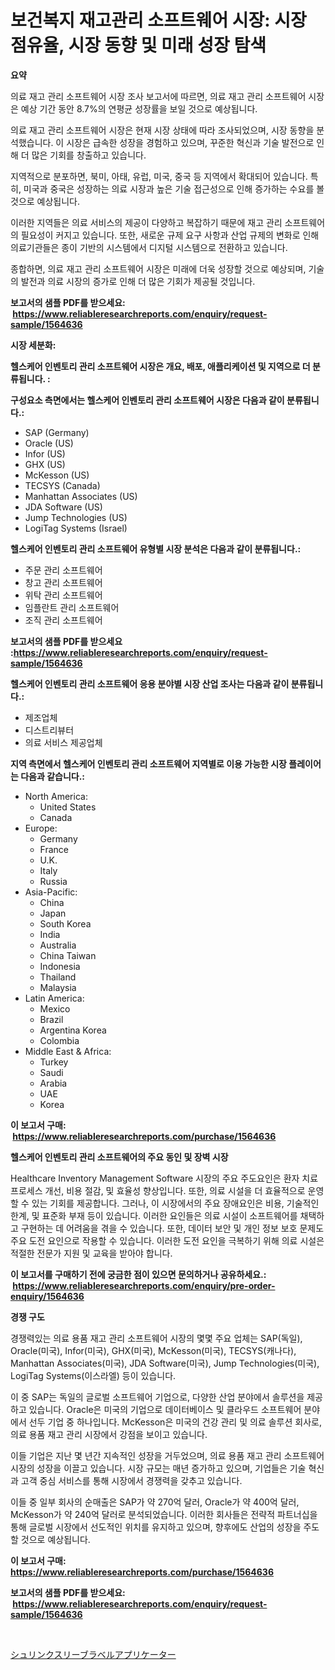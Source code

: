 <p><h1>보건복지 재고관리 소프트웨어 시장: 시장 점유율, 시장 동향 및 미래 성장 탐색</h1></p><p><strong>요약</strong></p>
<p><p>의료 재고 관리 소프트웨어 시장 조사 보고서에 따르면, 의료 재고 관리 소프트웨어 시장은 예상 기간 동안 8.7%의 연평균 성장률을 보일 것으로 예상됩니다.</p><p>의료 재고 관리 소프트웨어 시장은 현재 시장 상태에 따라 조사되었으며, 시장 동향을 분석했습니다. 이 시장은 급속한 성장을 경험하고 있으며, 꾸준한 혁신과 기술 발전으로 인해 더 많은 기회를 창출하고 있습니다.</p><p>지역적으로 분포하면, 북미, 아태, 유럽, 미국, 중국 등 지역에서 확대되어 있습니다. 특히, 미국과 중국은 성장하는 의료 시장과 높은 기술 접근성으로 인해 증가하는 수요를 볼 것으로 예상됩니다.</p><p>이러한 지역들은 의료 서비스의 제공이 다양하고 복잡하기 때문에 재고 관리 소프트웨어의 필요성이 커지고 있습니다. 또한, 새로운 규제 요구 사항과 산업 규제의 변화로 인해 의료기관들은 종이 기반의 시스템에서 디지털 시스템으로 전환하고 있습니다.</p><p>종합하면, 의료 재고 관리 소프트웨어 시장은 미래에 더욱 성장할 것으로 예상되며, 기술의 발전과 의료 시장의 증가로 인해 더 많은 기회가 제공될 것입니다.</p></p>
<p><strong>보고서의 샘플 PDF를 받으세요: &nbsp;<a href="https://www.reliableresearchreports.com/enquiry/request-sample/1564636">https://www.reliableresearchreports.com/enquiry/request-sample/1564636</a></strong></p>
<p><strong>시장 세분화:</strong></p>
<p><strong> 헬스케어 인벤토리 관리 소프트웨어 시장은 개요, 배포, 애플리케이션 및 지역으로 더 분류됩니다. :</strong></p>
<p><strong>구성요소 측면에서는 헬스케어 인벤토리 관리 소프트웨어 시장은 다음과 같이 분류됩니다.:</strong></p>
<p><ul><li>SAP (Germany)</li><li>Oracle (US)</li><li>Infor (US)</li><li>GHX (US)</li><li>McKesson (US)</li><li>TECSYS (Canada)</li><li>Manhattan Associates (US)</li><li>JDA Software (US)</li><li>Jump Technologies (US)</li><li>LogiTag Systems (Israel)</li></ul></p>
<p><strong> 헬스케어 인벤토리 관리 소프트웨어 유형별 시장 분석은 다음과 같이 분류됩니다.:</strong></p>
<p><ul><li>주문 관리 소프트웨어</li><li>창고 관리 소프트웨어</li><li>위탁 관리 소프트웨어</li><li>임플란트 관리 소프트웨어</li><li>조직 관리 소프트웨어</li></ul></p>
<p><strong>보고서의 샘플 PDF를 받으세요 :<a href="https://www.reliableresearchreports.com/enquiry/request-sample/1564636">https://www.reliableresearchreports.com/enquiry/request-sample/1564636</a></strong></p>
<p><strong> 헬스케어 인벤토리 관리 소프트웨어 응용 분야별 시장 산업 조사는 다음과 같이 분류됩니다.:</strong></p>
<p><ul><li>제조업체</li><li>디스트리뷰터</li><li>의료 서비스 제공업체</li></ul></p>
<p><strong>지역 측면에서 헬스케어 인벤토리 관리 소프트웨어 지역별로 이용 가능한 시장 플레이어는 다음과 같습니다.:</strong></p>
<p><ul>
    <li>
        North America:
        <ul>
            <li>United States</li>
            <li>Canada</li>
        </ul>
    </li>
    <li>
        Europe:
        <ul>
            <li>Germany</li>
            <li>France</li>
            <li>U.K.</li>
            <li>Italy</li>
            <li>Russia</li>
        </ul>
    </li>
    <li>
        Asia-Pacific:
        <ul>
            <li>China</li>
            <li>Japan</li>
            <li>South Korea</li>
            <li>India</li>
            <li>Australia</li>
            <li>China Taiwan</li>
            <li>Indonesia</li>
            <li>Thailand</li>
            <li>Malaysia</li>
        </ul>
    </li>
    <li>
        Latin America:
        <ul>
            <li>Mexico</li>
            <li>Brazil</li>
            <li>Argentina Korea</li>
            <li>Colombia</li>
        </ul>
    </li>
    <li>
        Middle East & Africa:
        <ul>
            <li>Turkey</li>
            <li>Saudi</li>
            <li>Arabia</li>
            <li>UAE</li>
            <li>Korea</li>
        </ul>
    </li>
    </ul></p>
<p><strong>이 보고서 구매: &nbsp;<a href="https://www.reliableresearchreports.com/purchase/1564636">https://www.reliableresearchreports.com/purchase/1564636</a></strong></p>
<p><strong>헬스케어 인벤토리 관리 소프트웨어의 주요 동인 및 장벽 시장</strong></p>
<p><p>Healthcare Inventory Management Software 시장의 주요 주도요인은 환자 치료 프로세스 개선, 비용 절감, 및 효율성 향상입니다. 또한, 의료 시설을 더 효율적으로 운영할 수 있는 기회를 제공합니다. 그러나, 이 시장에서의 주요 장애요인은 비용, 기술적인 한계, 및 표준화 부재 등이 있습니다. 이러한 요인들은 의료 시설이 소프트웨어를 채택하고 구현하는 데 어려움을 겪을 수 있습니다. 또한, 데이터 보안 및 개인 정보 보호 문제도 주요 도전 요인으로 작용할 수 있습니다. 이러한 도전 요인을 극복하기 위해 의료 시설은 적절한 전문가 지원 및 교육을 받아야 합니다.</p></p>
<p><strong>이 보고서를 구매하기 전에 궁금한 점이 있으면 문의하거나 공유하세요.: &nbsp;<a href="https://www.reliableresearchreports.com/enquiry/pre-order-enquiry/1564636">https://www.reliableresearchreports.com/enquiry/pre-order-enquiry/1564636</a></strong></p>
<p><strong>경쟁 구도</strong></p>
<p><p>경쟁력있는 의료 용품 재고 관리 소프트웨어 시장의 몇몇 주요 업체는 SAP(독일), Oracle(미국), Infor(미국), GHX(미국), McKesson(미국), TECSYS(캐나다), Manhattan Associates(미국), JDA Software(미국), Jump Technologies(미국), LogiTag Systems(이스라엘) 등이 있습니다. </p><p>이 중 SAP는 독일의 글로벌 소프트웨어 기업으로, 다양한 산업 분야에서 솔루션을 제공하고 있습니다. Oracle은 미국의 기업으로 데이터베이스 및 클라우드 소프트웨어 분야에서 선두 기업 중 하나입니다. McKesson은 미국의 건강 관리 및 의료 솔루션 회사로, 의료 용품 재고 관리 시장에서 강점을 보이고 있습니다.</p><p>이들 기업은 지난 몇 년간 지속적인 성장을 거두었으며, 의료 용품 재고 관리 소프트웨어 시장의 성장을 이끌고 있습니다. 시장 규모는 매년 증가하고 있으며, 기업들은 기술 혁신과 고객 중심 서비스를 통해 시장에서 경쟁력을 갖추고 있습니다.</p><p>이들 중 일부 회사의 순매출은 SAP가 약 270억 달러, Oracle가 약 400억 달러, McKesson가 약 240억 달러로 분석되었습니다. 이러한 회사들은 전략적 파트너십을 통해 글로벌 시장에서 선도적인 위치를 유지하고 있으며, 향후에도 산업의 성장을 주도할 것으로 예상됩니다.</p></p>
<p><strong>이 보고서 구매: &nbsp; <a href="https://www.reliableresearchreports.com/purchase/1564636">https://www.reliableresearchreports.com/purchase/1564636</a></strong></p>
<p><strong>보고서의 샘플 PDF를 받으세요: &nbsp;<a href="https://www.reliableresearchreports.com/enquiry/request-sample/1564636">https://www.reliableresearchreports.com/enquiry/request-sample/1564636</a></strong><strong></strong></p>
<p>&nbsp;</p>
<p><p><a href="https://github.com/zekaoe592392/Market-Research-Report-List-1/blob/main/99760357196.md">シュリンクスリーブラベルアプリケーター</a></p></p>